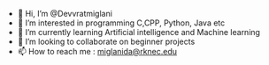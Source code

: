 - 👋 Hi, I’m @Devvratmiglani
- 👀 I’m interested in programming C,CPP, Python, Java etc
- 🌱 I’m currently learning Artificial intelligence and Machine learning
- 💞️ I’m looking to collaborate on beginner projects
- 📫 How to reach me : miglanida@rknec.edu

<!---
Devvratmiglani/Devvratmiglani is a ✨ special ✨ repository because its `README.md` (this file) appears on your GitHub profile.
You can click the Preview link to take a look at your changes.
--->
